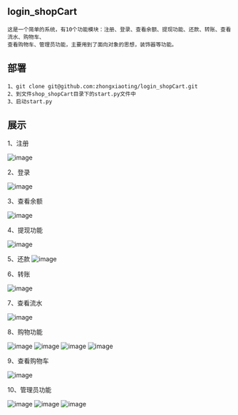## login_shopCart
    这是一个简单的系统，有10个功能模块：注册、登录、查看余额、提现功能、还款、转账、查看流水、购物车、
    查看购物车、管理员功能，主要用到了面向对象的思想，装饰器等功能。
    
## 部署
    1、git clone git@github.com:zhongxiaoting/login_shopCart.git
    2、到文件shop_shopCart目录下的start.py文件中
    3、启动start.py
    
## 展示
1、注册

![image](https://user-images.githubusercontent.com/49242954/124687839-51339700-df08-11eb-9558-bd68bbb912c6.png)


2、登录

![image](https://user-images.githubusercontent.com/49242954/124688475-68bf4f80-df09-11eb-836a-707f70328087.png)


3、查看余额

![image](https://user-images.githubusercontent.com/49242954/124688536-84c2f100-df09-11eb-9ba9-dcca15bd5c72.png)


4、提现功能

![image](https://user-images.githubusercontent.com/49242954/124687921-83dd8f80-df08-11eb-8fe2-e221fa839b42.png)


5、还款
![image](https://user-images.githubusercontent.com/49242954/124687939-8d66f780-df08-11eb-9b0c-0c139c3eb1d8.png)


6、转账

![image](https://user-images.githubusercontent.com/49242954/124687991-a66fa880-df08-11eb-9d45-0e78b9181f81.png)


7、查看流水

![image](https://user-images.githubusercontent.com/49242954/124688027-b38c9780-df08-11eb-91cd-87bbdedd3d0c.png)


8、购物功能

![image](https://user-images.githubusercontent.com/49242954/124688123-d454ed00-df08-11eb-8c4d-12ef2d2bee30.png)
![image](https://user-images.githubusercontent.com/49242954/124688138-dae36480-df08-11eb-83f0-383b2399efdc.png)
![image](https://user-images.githubusercontent.com/49242954/124688160-e46ccc80-df08-11eb-91d2-cb3f86ac91f9.png)
![image](https://user-images.githubusercontent.com/49242954/124688288-1716c500-df09-11eb-9c5e-37e441c587d9.png)


9、查看购物车

![image](https://user-images.githubusercontent.com/49242954/124688261-0d8d5d00-df09-11eb-9079-019dc5ee3e29.png)


10、管理员功能

![image](https://user-images.githubusercontent.com/49242954/124688348-2e55b280-df09-11eb-98e2-880f66974686.png)
![image](https://user-images.githubusercontent.com/49242954/124688370-3877b100-df09-11eb-9f2e-2a012799385e.png)
![image](https://user-images.githubusercontent.com/49242954/124688393-4299af80-df09-11eb-972b-213b92a2e28e.png)







